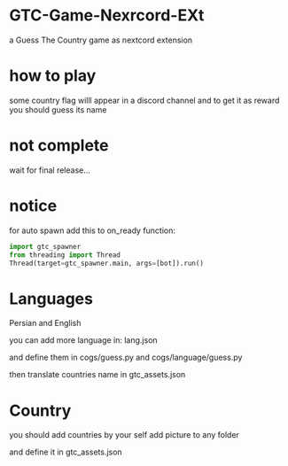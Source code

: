 # GTC-Game-Nexrcord-EXt
a Guess The Country game as nextcord extension

# how to play
some country flag willl appear
in a discord channel
and to get it as reward
you should guess its name

# not complete
wait for final release...


# notice
for auto spawn add this to on_ready function:
```py
import gtc_spawner
from threading import Thread
Thread(target=gtc_spawner.main, args=[bot]).run()
```


# Languages
Persian and English

you can add more language
in:
lang.json

and define them in cogs/guess.py and cogs/language/guess.py

then translate countries name in gtc_assets.json

# Country
you should add countries by your self
add picture to any folder

and define it in gtc_assets.json
